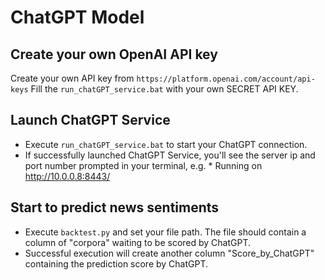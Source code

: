 # ChatGPT Model

## Create your own OpenAI API key
Create your own API key from `https://platform.openai.com/account/api-keys`
Fill the `run_chatGPT_service.bat` with your own SECRET API KEY.

## Launch ChatGPT Service
- Execute `run_chatGPT_service.bat` to start your ChatGPT connection. 
- If successfully launched ChatGPT Service, you'll see the server ip and port number prompted in your terminal, e.g. * Running on http://10.0.0.8:8443/ 

## Start to predict news sentiments
- Execute `backtest.py` and set your file path. The file should contain a column of "corpora" waiting to be scored by ChatGPT.
- Successful execution will create another column "Score_by_ChatGPT" containing the prediction score by ChatGPT.
